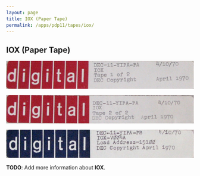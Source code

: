 ```yaml
---
layout: page
title: IOX (Paper Tape)
permalink: /apps/pdp11/tapes/iox/
---
```


IOX (Paper Tape)
----------------

[![DEC-11-YIPA-PA1](DEC-11-YIPA-PA1.jpg)](DEC-11-YIPA-PA1.json)

[![DEC-11-YIPA-PA2](DEC-11-YIPA-PA2.jpg)](DEC-11-YIPA-PA2.json)

[![DEC-11-YIPA-PB](DEC-11-YIPA-PB.jpg)](DEC-11-YIPA-PB.json)

**TODO**: Add more information about **IOX**.
